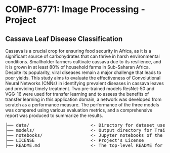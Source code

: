 # COMP-6771: Image Processing - Project

## Cassava Leaf Disease Classification

Cassava is a crucial crop for ensuring food security in Africa, as it is a significant source of carbohydrates that can thrive in harsh environmental conditions. Smallholder farmers cultivate cassava due to its resilience, and it is grown in at least 80% of household farms in Sub-Saharan Africa. Despite its popularity, viral diseases remain a major challenge that leads to poor yields. This study aims to evaluate the effectiveness of Convolutional Neural Networks (CNNs) in identifying prevalent diseases in cassava leaves and providing timely treatment. Two pre-trained models ResNet-50 and VGG-16 were used for transfer learning and to assess the benefits of transfer learning in this application domain, a network was developed from scratch as a performance measure. The performance of the three models was compared using various evaluation metrics, and a comprehensive report was produced to summarize the results.

<pre>
├── data/                       <- Directory for dataset used in the project
├── models/                     <- Output directory for Trained models
├── notebooks/                  <- Jupyter notebooks of the project
├── LICENSE                     <- Project's License
├── README.md                   <- The top-level README for the project
</pre>
